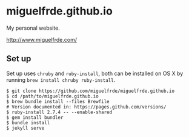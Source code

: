 # miguelfrde.github.io

My personal website.

http://www.miguelfrde.com/

## Set up

Set up uses `chruby` and `ruby-install`, both can be installed on OS X
by running `brew install chruby ruby-install`.

```
$ git clone https://github.com/miguelfrde/miguelfrde.github.io
$ cd /path/to/miguelfrde.github.io
$ brew bundle install --files Brewfile
# Version documented in: https://pages.github.com/versions/
$ ruby-install 2.7.4 -- --enable-shared
$ gem install bundler
$ bundle install
$ jekyll serve
```

